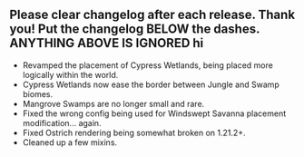 Please clear changelog after each release.
Thank you!
Put the changelog BELOW the dashes. ANYTHING ABOVE IS IGNORED
hi
-----------------
- Revamped the placement of Cypress Wetlands, being placed more logically within the world.
- Cypress Wetlands now ease the border between Jungle and Swamp biomes.
- Mangrove Swamps are no longer small and rare.
- Fixed the wrong config being used for Windswept Savanna placement modification... again.
- Fixed Ostrich rendering being somewhat broken on 1.21.2+.
- Cleaned up a few mixins.
